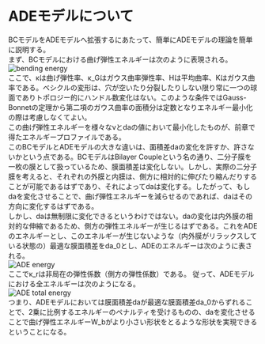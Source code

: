 # ADEモデルについて
BCモデルをADEモデルへ拡張するにあたって、簡単にADEモデルの理論を簡単に説明する。  
まず、BCモデルにおける曲げ弾性エネルギーは次のように表現される。  
![bending energy](http://mathurl.com/y8axwc76.png)  
ここで、κは曲げ弾性率、κ_Gはガウス曲率弾性率、Hは平均曲率、Kはガウス曲率である。ベシクルの変形は、穴が空いたり分裂したりしない限り常に一つの球面でありトポロジー的にハンドル数変化はない。このような条件ではGauss-Bonnetの定理から第二項のガウス曲率の面積分は定数となりエネルギー最小化の際は考慮しなくてよい。  
この曲げ弾性エネルギーを様々なvとdaの値において最小化したものが、前章で得たエネルギープロファイルである。  
このBCモデルとADEモデルの大きな違いは、面積差daの変化を許すか、許さないかという点である。BCモデルはBilayer Coupleという名の通り、二分子膜を一枚の膜として扱っているため、膜面積差は変化しない。しかし、実際の二分子膜を考えると、それぞれの外膜と内膜は、側方に相対的に伸びたり縮んだりすることが可能であるはずであり、それによってdaは変化する。したがって、もしdaを変化させることで、曲げ弾性エネルギーを減らせるのであれば、daはその方向に変化するはずである。  
しかし、daは無制限に変化できるというわけではない。daの変化は内外膜の相対的な伸縮であるため、側方の弾性エネルギーが生じるはずである。これをADEのエネルギーとし、このエネルギーが生じないような（内外膜がリラックスしている状態の）最適な膜面積差をda_0とし、ADEのエネルギーは次のように表される。  
![ADE energy](http://mathurl.com/y9gr4wzy.png)  
ここでκ_rは非局在の弾性係数（側方の弾性係数）である。
従って、ADEモデルにおける全エネルギーは次のようになる。  
![ADE total energy](http://mathurl.com/yd5quaj4.png)  
つまり、ADEモデルにおいては膜面積差daが最適な膜面積差da_0からずれることで、2乗に比例するエネルギーのペナルティを受けるものの、daを変化させることで曲げ弾性エネルギーW_bがより小さい形状をとるような形状を実現できるということになる。
